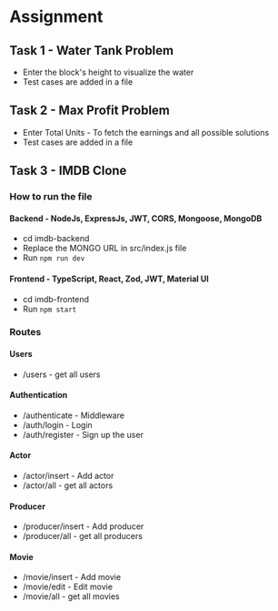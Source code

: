 # Assignment
## Task 1 - Water Tank Problem
- Enter the block's height to visualize the water
- Test cases are added in a file
## Task 2 - Max Profit Problem
- Enter Total Units - To fetch the earnings and all possible solutions
- Test cases are added in a file
## Task 3 - IMDB Clone
### How to run the file
#### Backend - NodeJs, ExpressJs, JWT, CORS, Mongoose, MongoDB
- cd imdb-backend
- Replace the MONGO URL in src/index.js file
- Run `npm run dev`
#### Frontend - TypeScript, React, Zod, JWT, Material UI
- cd imdb-frontend
- Run `npm start`

### Routes
#### Users 
- /users - get all users

#### Authentication 
- /authenticate - Middleware
- /auth/login - Login
- /auth/register - Sign up the user

#### Actor 
- /actor/insert - Add actor
- /actor/all - get all actors

#### Producer
- /producer/insert - Add producer
- /producer/all - get all producers

#### Movie
- /movie/insert - Add movie
- /movie/edit - Edit movie
- /movie/all - get all movies

  
